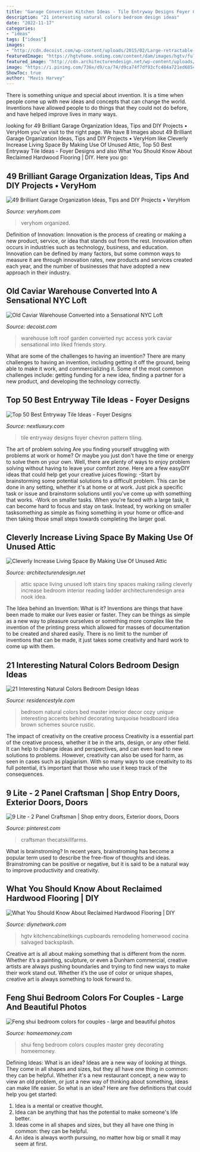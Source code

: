 ```yaml
---
title: "Garage Conversion Kitchen Ideas - Tile Entryway Designs Foyer Chevron Pattern Tiling"
description: "21 interesting natural colors bedroom design ideas"
date: "2022-11-17"
categories:
- "ideas"
tags: ["ideas"]
images:
- "http://cdn.decoist.com/wp-content/uploads/2015/02/Large-retractable-skylight-offers-access-to-the-roof-garden.jpg"
featuredImage: "https://hgtvhome.sndimg.com/content/dam/images/hgtv/fullset/2012/3/19/0/CI_HomerWood-reclaimed-hardwood-kitchen-flooring_s3x4.jpg.rend.hgtvcom.616.822.suffix/1400972676185.jpeg"
featured_image: "http://cdn.architecturendesign.net/wp-content/uploads/2015/12/AD-Attic-Living-Space-Design-19.jpg"
image: "https://i.pinimg.com/736x/d9/ca/74/d9ca74f7df93cfc484a721ed68544ed1--exterior-doors-front-doors.jpg"
ShowToc: true
author: "Mavis Harvey"
---
```



There is something unique and special about invention. It is a time when people come up with new ideas and concepts that can change the world. Inventions have allowed people to do things that they could not do before, and have helped improve lives in many ways.

	

		
looking for 49 Brilliant Garage Organization Ideas, Tips and DIY Projects • VeryHom you've visit to the right page. We have 8 Images about 49 Brilliant Garage Organization Ideas, Tips and DIY Projects • VeryHom like Cleverly Increase Living Space By Making Use Of Unused Attic, Top 50 Best Entryway Tile Ideas - Foyer Designs and also What You Should Know About Reclaimed Hardwood Flooring | DIY. Here you go:
		
    
## 49 Brilliant Garage Organization Ideas, Tips And DIY Projects • VeryHom

<img loading=lazy src="http://veryhom.com/wp-content/uploads/2016/06/7-horiz-organized-garage-example.jpg" onerror="this.onerror=null;this.src='https://tse3.mm.bing.net/th?id=OIP.INUA9Irbd9Sryou2rwia0wHaGr&amp;pid=15.1';" alt="49 Brilliant Garage Organization Ideas, Tips and DIY Projects • VeryHom">

_Source: veryhom.com_

>veryhom organized. 

	

Definition of Innovation:
Innovation is the process of creating or making a new product, service, or idea that stands out from the rest. Innovation often occurs in industries such as technology, business, and education. Innovation can be defined by many factors, but some common ways to measure it are through innovation rates, new products and services created each year, and the number of businesses that have adopted a new approach in their industry.

    
## Old Caviar Warehouse Converted Into A Sensational NYC Loft

<img loading=lazy src="http://cdn.decoist.com/wp-content/uploads/2015/02/Large-retractable-skylight-offers-access-to-the-roof-garden.jpg" onerror="this.onerror=null;this.src='https://tse3.mm.bing.net/th?id=OIP.J1vEw-r7mwp5SoIlEkv-LQHaLH&amp;pid=15.1';" alt="Old Caviar Warehouse Converted into a Sensational NYC Loft">

_Source: decoist.com_

>warehouse loft roof garden converted nyc access york caviar sensational into liked friends story. 

	

What are some of the challenges to having an invention?
There are many challenges to having an invention, including getting it off the ground, being able to make it work, and commercializing it. Some of the most common challenges include: getting funding for a new idea, finding a partner for a new product, and developing the technology correctly.

    
## Top 50 Best Entryway Tile Ideas - Foyer Designs

<img loading=lazy src="http://nextluxury.com/wp-content/uploads/chevron-pattern-entryway-tile-home-designs.jpg" onerror="this.onerror=null;this.src='https://tse3.mm.bing.net/th?id=OIP.8kdzysAlmE82eSL6NRh0lwAAAA&amp;pid=15.1';" alt="Top 50 Best Entryway Tile Ideas - Foyer Designs">

_Source: nextluxury.com_

>tile entryway designs foyer chevron pattern tiling. 

	

The art of problem solving
Are you finding yourself struggling with problems at work or home? Or maybe you just don't have the time or energy to solve them on your own. Well, there are plenty of ways to enjoy problem solving without having to leave your comfort zone. Here are a few easyDIY ideas that could help get your creative juices flowing: 
-Start by brainstorming some potential solutions to a difficult problem. This can be done in any setting, whether it's at home or at work. Just pick a specific task or issue and brainstorm solutions until you've come up with something that works. 
-Work on smaller tasks. When you're faced with a large task, it can become hard to focus and stay on task. Instead, try working on smaller tasksomething as simple as fixing something in your home or office-and then taking those small steps towards completing the larger goal.

    
## Cleverly Increase Living Space By Making Use Of Unused Attic

<img loading=lazy src="http://cdn.architecturendesign.net/wp-content/uploads/2015/12/AD-Attic-Living-Space-Design-19.jpg" onerror="this.onerror=null;this.src='https://tse2.mm.bing.net/th?id=OIP.uFU7mKTH0Udx7MIJ_xvSzgHaLH&amp;pid=15.1';" alt="Cleverly Increase Living Space By Making Use Of Unused Attic">

_Source: architecturendesign.net_

>attic space living unused loft stairs tiny spaces making railing cleverly increase bedroom interior reading ladder architecturendesign area nook idea. 

	

The Idea behind an Invention: What is it?
Inventions are things that have been made to make our lives easier or faster. They can be things as simple as a new way to pleasure ourselves or something more complex like the invention of the printing press which allowed for masses of documentation to be created and shared easily. There is no limit to the number of inventions that can be made, it just takes some creativity and hard work to come up with them.

    
## 21 Interesting Natural Colors Bedroom Design Ideas

<img loading=lazy src="https://www.residencestyle.com/wp-content/uploads/2015/01/Unique-White-Natural-Colors-For-Master-Bedroom.jpg" onerror="this.onerror=null;this.src='https://tse1.mm.bing.net/th?id=OIP.CDNJu-hIFNp5odwOCah-1gHaJ3&amp;pid=15.1';" alt="21 Interesting Natural Colors Bedroom Design Ideas">

_Source: residencestyle.com_

>bedroom natural colors bed master interior decor cozy unique interesting accents behind decorating turquoise headboard idea brown schemes source rustic. 

	

The impact of creativity on the creative process
Creativity is a essential part of the creative process, whether it be in the arts, design, or any other field. It can help to change ideas and perspectives, and can even lead to new solutions to problems. However, creativity can also be used for harm, as seen in cases such as plagiarism. With so many ways to use creativity to its full potential, it’s important that those who use it keep track of the consequences.

    
## 9 Lite - 2 Panel Craftsman | Shop Entry Doors, Exterior Doors, Doors

<img loading=lazy src="https://i.pinimg.com/736x/d9/ca/74/d9ca74f7df93cfc484a721ed68544ed1--exterior-doors-front-doors.jpg" onerror="this.onerror=null;this.src='https://tse4.mm.bing.net/th?id=OIP.VfSinWURxrbVh9MKT-JEwwHaLI&amp;pid=15.1';" alt="9 Lite - 2 Panel Craftsman | Shop entry doors, Exterior doors, Doors">

_Source: pinterest.com_

>craftsman thecatskillfarms. 

	

What is brainstroming?
In recent years, brainstroming has become a popular term used to describe the free-flow of thoughts and ideas. Brainstroming can be positive or negative, but it is said to be a natural way to improve productivity and creativity.

    
## What You Should Know About Reclaimed Hardwood Flooring | DIY

<img loading=lazy src="https://hgtvhome.sndimg.com/content/dam/images/hgtv/fullset/2012/3/19/0/CI_HomerWood-reclaimed-hardwood-kitchen-flooring_s3x4.jpg.rend.hgtvcom.616.822.suffix/1400972676185.jpeg" onerror="this.onerror=null;this.src='https://tse4.mm.bing.net/th?id=OIP.99o8aleLFCkLUzyqcYBegwHaJ4&amp;pid=15.1';" alt="What You Should Know About Reclaimed Hardwood Flooring | DIY">

_Source: diynetwork.com_

>hgtv kitchencabinetkings cupboards remodeling homerwood cocina salvaged backsplash. 

	

Creative art is all about making something that is different from the norm. Whether it’s a painting, sculpture, or even a Dunham commercial, creative artists are always pushing boundaries and trying to find new ways to make their work stand out. Whether it’s the use of color or unique shapes, creative art is always something to look forward to.

    
## Feng Shui Bedroom Colors For Couples - Large And Beautiful Photos

<img loading=lazy src="http://homeemoney.com/wp-content/uploads/2016/07/feng-shui-bedroom-colors-for-couples-1.jpg" onerror="this.onerror=null;this.src='https://tse2.mm.bing.net/th?id=OIP.5IJF1lluVsQQT1zvzVBiHAHaF5&amp;pid=15.1';" alt="Feng shui bedroom colors for couples - large and beautiful photos">

_Source: homeemoney.com_

>shui feng bedroom colors couples master grey decorating homeemoney. 

	

Defining Ideas: What is an idea?
Ideas are a new way of looking at things. They come in all shapes and sizes, but they all have one thing in common: they can be helpful. Whether it's a new restaurant concept, a new way to view an old problem, or just a new way of thinking about something, ideas can make life easier. So what is an idea? Here are five definitions that could help you get started: 
1) Idea is a mental or creative thought.
2) Idea can be anything that has the potential to make someone's life better.
3) Ideas come in all shapes and sizes, but they all have one thing in common: they can be helpful.
4) An idea is always worth pursuing, no matter how big or small it may seem at first.

